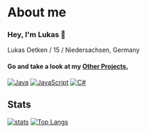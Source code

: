 # About me

### Hey, I'm Lukas 👋

Lukas Oetken / 15 / Niedersachsen, Germany

#### Go and take a look at my [Other Projects.](https://github.com/LvckyWorld) 

[![Java](https://img.shields.io/badge/-Java-007396.svg?logo=Java&logoColor=white&longCache=true&style=for-the-badge)](https://github.com/LukasILoveKOHL?tab=repositories&q=&type=&language=c%2B%2B)
[![JavaScript](https://img.shields.io/badge/-javascript-F7DF1E.svg?logo=javascript&logoColor=black&longCache=true&style=for-the-badge)](https://github.com/LukasILoveKOHL?tab=repositories&q=&type=&language=javascript)
[![C#](https://img.shields.io/badge/-Csharp-239120.svg?logo=c-sharp&logoColor=white&longCache=true&style=for-the-badge)](https://github.com/LukasILoveKOHL?tab=repositories&q=&type=&language=c%23)


## Stats

[![stats](https://github-readme-stats.vercel.app/api?username=LukasILoveKOHL&count_private=true&theme=tokyonight)](https://github.com/LukasILoveKOHL)
[![Top Langs](https://github-readme-stats.vercel.app/api/top-langs/?username=LukasILoveKOHL&theme=tokyonight)](https://github.com/LukasILoveKOHL/github-readme-stats)

